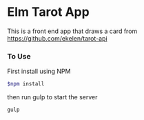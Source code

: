 # Elm Tarot App

This is a front end app that draws a card from https://github.com/ekelen/tarot-api

### To Use

First install using NPM

``` bash
$npm install
```

then run  gulp to start the server

``` bash
gulp
```